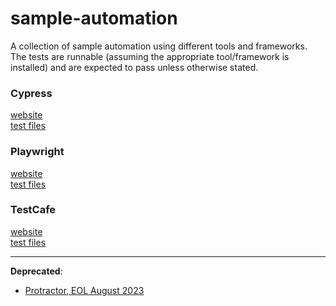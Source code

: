 # sample-automation
A collection of sample automation using different tools and frameworks. The tests are runnable (assuming the appropriate tool/framework is installed) and are expected to pass unless otherwise stated.



### Cypress
[website](https://www.cypress.io/)  
[test files](tests/cypress/integration)

### Playwright
[website](https://playwright.dev/)  
[test files](tests/playwright)

### TestCafe
[website](https://devexpress.github.io/testcafe/)  
[test files](tests/TestCafe)

---

**Deprecated**:
- [Protractor, EOL August 2023](https://github.com/sarahncrowe/sample-automation/pull/6/commits/fc4bcfe788250fd108c89e421897c3dfea395e38)
